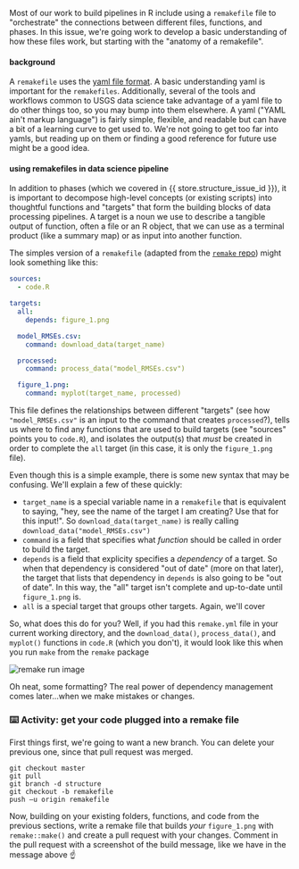 Most of our work to build pipelines in R include using a `remakefile` file to "orchestrate" the connections between different files, functions, and phases. In this issue, we're going work to develop a basic understanding of how these files work, but starting with the "anatomy of a remakefile".

#### background

A `remakefile` uses the [yaml file format](https://en.wikipedia.org/wiki/YAML). A basic understanding yaml is important for the `remakefiles`. Additionally, several of the tools and workflows common to USGS data science take advantage of a yaml file to do other things too, so you may bump into them elsewhere. A yaml ("YAML ain't markup language") is fairly simple, flexible, and readable but can have a bit of a learning curve to get used to. We're not going to get too far into yamls, but reading up on them or finding a good reference for future use might be a good idea.

#### using remakefiles in data science pipeline

In addition to phases (which we covered in {{ store.structure_issue_id }}), it is important to decompose high-level concepts (or existing scripts) into thoughtful functions and "targets" that form the building blocks of data processing pipelines. A target is a noun we use to describe a tangible output of function, often a file or an R object, that we can use as a terminal product (like a summary map) or as input into another function. 

The simples version of a `remakefile` (adapted from the [`remake` repo](https://github.com/richfitz/remake)) might look something like this:

```yaml
sources:
  - code.R

targets:
  all:
    depends: figure_1.png

  model_RMSEs.csv:
    command: download_data(target_name)

  processed:
    command: process_data("model_RMSEs.csv")

  figure_1.png:
    command: myplot(target_name, processed)
```


This file defines the relationships between different "targets" (see how `"model_RMSEs.csv"` is an input to the command that creates `processed`?), tells us where to find any functions that are used to build targets (see "sources" points you to  `code.R`), and isolates the output(s) that _must_ be created in order to complete the `all` target (in this case, it is only the `figure_1.png` file). 

Even though this is a simple example, there is some new syntax that may be confusing. We'll explain a few of these quickly:
 - `target_name` is a special variable name in a `remakefile` that is equivalent to saying, "hey, see the name of the target I am creating? Use that for this input!". So `download_data(target_name)` is really calling `download_data("model_RMSEs.csv")`
 - `command` is a field that specifies what _function_ should be called in order to build the target. 
 - `depends` is a field that explicity specifies a _dependency_ of a target. So when that dependency is considered "out of date" (more on that later), the target that lists that dependency in `depends` is also going to be "out of date". In this way, the "all" target isn't complete and up-to-date until `figure_1.png` is. 
 - `all` is a special target that groups other targets. Again, we'll cover 

So, what does this do for you? Well, if you had this `remake.yml` file in your current working directory, and the `download_data()`, `process_data()`, and `myplot()` functions in `code.R` (which you don't), it would look like this when you run `make` from the `remake` package

![remake run image](https://user-images.githubusercontent.com/2349007/81447341-15edda80-9142-11ea-8321-c490cb6cb9ef.png)

Oh neat, some formatting? The real power of dependency management comes later...when we make mistakes or changes. 

### :keyboard: Activity: get your code plugged into a remake file
First things first, we're going to want a new branch. You can delete your previous one, since that pull request was merged. 
```
git checkout master
git pull
git branch -d structure
git checkout -b remakefile
push –u origin remakefile 
```
Now, building on your existing folders, functions, and code from the previous sections, write a remake file that builds _your_ `figure_1.png` with `remake::make()` and create a pull request with your changes. Comment in the pull request with a screenshot of the build message, like we have in the message above :point_up:


